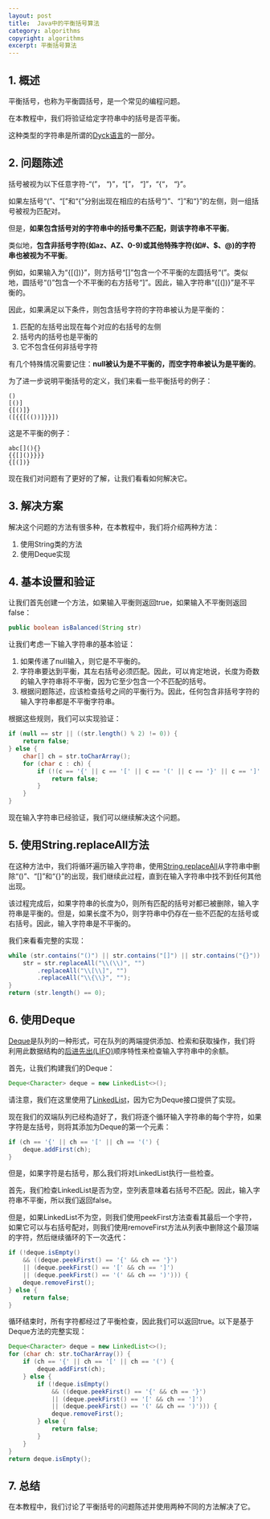 ```yaml
---
layout: post
title:  Java中的平衡括号算法
category: algorithms
copyright: algorithms
excerpt: 平衡括号算法
---
```


## 1. 概述

平衡括号，也称为平衡圆括号，是一个常见的编程问题。

在本教程中，我们将验证给定字符串中的括号是否平衡。

这种类型的字符串是所谓的[Dyck语言](https://en.wikipedia.org/wiki/Dyck_language)的一部分。

## 2. 问题陈述

括号被视为以下任意字符-“(”， “)”，“\[”， “\]”，“{“， “}”。

如果左括号“(”、“\[”和“{”分别出现在相应的右括号“)”、“\]”和“}”的左侧，则一组括号被视为匹配对。

但是，**如果包含括号对的字符串中的括号集不匹配，则该字符串不平衡**。

类似地，**包含非括号字符(如az、AZ、0-9)或其他特殊字符(如#、$、@)的字符串也被视为不平衡**。

例如，如果输入为“{[(\])}”，则方括号“[\]”包含一个不平衡的左圆括号“(”。类似地，圆括号“()”包含一个不平衡的右方括号“\]”。因此，输入字符串“{[(\])}”是不平衡的。

因此，如果满足以下条件，则包含括号字符的字符串被认为是平衡的：

1. 匹配的左括号出现在每个对应的右括号的左侧
2. 括号内的括号也是平衡的
3. 它不包含任何非括号字符

有几个特殊情况需要记住：**null被认为是不平衡的，而空字符串被认为是平衡的**。

为了进一步说明平衡括号的定义，我们来看一些平衡括号的例子：
```text
()
[()]
{[()]}
([{{[(())]}}])
```

这是不平衡的例子：
```text
abc[](){}
{{[]()}}}}
{[(])}
```

现在我们对问题有了更好的了解，让我们看看如何解决它。

## 3. 解决方案

解决这个问题的方法有很多种，在本教程中，我们将介绍两种方法：

1. 使用String类的方法
2. 使用Deque实现

## 4. 基本设置和验证

让我们首先创建一个方法，如果输入平衡则返回true，如果输入不平衡则返回false：
```java
public boolean isBalanced(String str)
```

让我们考虑一下输入字符串的基本验证：

1. 如果传递了null输入，则它是不平衡的。
2. 字符串要达到平衡，其左右括号必须匹配。因此，可以肯定地说，长度为奇数的输入字符串将不平衡，因为它至少包含一个不匹配的括号。
3. 根据问题陈述，应该检查括号之间的平衡行为。因此，任何包含非括号字符的输入字符串都是不平衡字符串。

根据这些规则，我们可以实现验证：
```java
if (null == str || ((str.length() % 2) != 0)) {
    return false;
} else {
    char[] ch = str.toCharArray();
    for (char c : ch) {
        if (!(c == '{' || c == '[' || c == '(' || c == '}' || c == ']' || c == ')')) {
            return false;
        }
    }
}
```

现在输入字符串已经验证，我们可以继续解决这个问题。

## 5. 使用String.replaceAll方法

在这种方法中，我们将循环遍历输入字符串，使用[String.replaceAll](https://www.baeldung.com/java-remove-replace-string-part#string-api)从字符串中删除“()”、“[\]”和“{}”的出现，我们继续此过程，直到在输入字符串中找不到任何其他出现。

该过程完成后，如果字符串的长度为0，则所有匹配的括号对都已被删除，输入字符串是平衡的。但是，如果长度不为0，则字符串中仍存在一些不匹配的左括号或右括号。因此，输入字符串是不平衡的。

我们来看看完整的实现：
```java
while (str.contains("()") || str.contains("[]") || str.contains("{}")) {
    str = str.replaceAll("\\(\\)", "")
        .replaceAll("\\[\\]", "")
        .replaceAll("\\{\\}", "");
}
return (str.length() == 0);
```

## 6. 使用Deque

[Deque](https://www.baeldung.com/java-queue#3-deques)是队列的一种形式，可在队列的两端提供添加、检索和获取操作，我们将利用此数据结构的[后进先出(LIFO)](https://www.baeldung.com/java-lifo-thread-safe)顺序特性来检查输入字符串中的余额。

首先，让我们构建我们的Deque：
```java
Deque<Character> deque = new LinkedList<>();
```

请注意，我们在这里使用了[LinkedList](https://www.baeldung.com/java-linkedlist)，因为它为Deque接口提供了实现。

现在我们的双端队列已经构造好了，我们将逐个循环输入字符串的每个字符，如果字符是左括号，则将其添加为Deque的第一个元素：
```java
if (ch == '{' || ch == '[' || ch == '(') { 
    deque.addFirst(ch); 
}
```

但是，如果字符是右括号，那么我们将对LinkedList执行一些检查。

首先，我们检查LinkedList是否为空，空列表意味着右括号不匹配。因此，输入字符串不平衡，所以我们返回false。

但是，如果LinkedList不为空，则我们使用peekFirst方法查看其最后一个字符，如果它可以与右括号配对，则我们使用removeFirst方法从列表中删除这个最顶端的字符，然后继续循环的下一次迭代：
```java
if (!deque.isEmpty() 
    && ((deque.peekFirst() == '{' && ch == '}') 
    || (deque.peekFirst() == '[' && ch == ']') 
    || (deque.peekFirst() == '(' && ch == ')'))) { 
    deque.removeFirst(); 
} else { 
    return false; 
}
```

循环结束时，所有字符都经过了平衡检查，因此我们可以返回true。以下是基于Deque方法的完整实现：
```java
Deque<Character> deque = new LinkedList<>();
for (char ch: str.toCharArray()) {
    if (ch == '{' || ch == '[' || ch == '(') {
        deque.addFirst(ch);
    } else {
        if (!deque.isEmpty()
            && ((deque.peekFirst() == '{' && ch == '}')
            || (deque.peekFirst() == '[' && ch == ']')
            || (deque.peekFirst() == '(' && ch == ')'))) {
            deque.removeFirst();
        } else {
            return false;
        }
    }
}
return deque.isEmpty();
```

## 7. 总结

在本教程中，我们讨论了平衡括号的问题陈述并使用两种不同的方法解决了它。